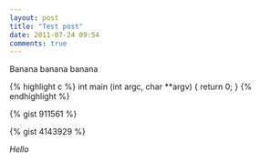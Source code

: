 ```yaml
---
layout: post
title: "Test post"
date: 2011-07-24 09:54
comments: true
---
```


Banana banana banana

{% highlight c %}
int main (int argc, char **argv) {
    return 0;
}
{% endhighlight %}

{% gist 911561 %}

{% gist 4143929 %}

*Hello*
